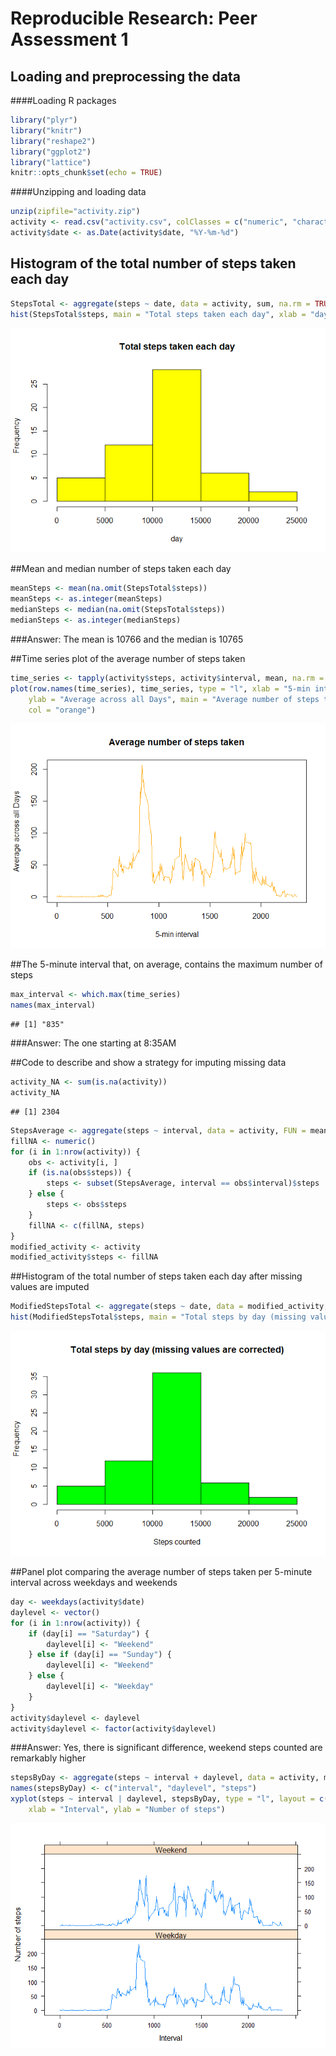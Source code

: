 # Reproducible Research: Peer Assessment 1

## Loading and preprocessing the data
####Loading R packages

```r
library("plyr")
library("knitr")
library("reshape2")
library("ggplot2")
library("lattice")
knitr::opts_chunk$set(echo = TRUE)
```

####Unzipping and loading data

```r
unzip(zipfile="activity.zip")
activity <- read.csv("activity.csv", colClasses = c("numeric", "character", "numeric"))
activity$date <- as.Date(activity$date, "%Y-%m-%d")
```

## Histogram of the total number of steps taken each day

```r
StepsTotal <- aggregate(steps ~ date, data = activity, sum, na.rm = TRUE)
hist(StepsTotal$steps, main = "Total steps taken each day", xlab = "day", col = "yellow")
```

![](Srancsik_Markdown_files/figure-html/Histogram_Total_Steps-1.png)<!-- -->

##Mean and median number of steps taken each day

```r
meanSteps <- mean(na.omit(StepsTotal$steps))
meanSteps <- as.integer(meanSteps)
medianSteps <- median(na.omit(StepsTotal$steps))
medianSteps <- as.integer(medianSteps)
```
###Answer: The mean is 10766 and the median is 10765

##Time series plot of the average number of steps taken

```r
time_series <- tapply(activity$steps, activity$interval, mean, na.rm = TRUE)
plot(row.names(time_series), time_series, type = "l", xlab = "5-min interval", 
    ylab = "Average across all Days", main = "Average number of steps taken", 
    col = "orange")
```

![](Srancsik_Markdown_files/figure-html/Time_series-1.png)<!-- -->

##The 5-minute interval that, on average, contains the maximum number of steps

```r
max_interval <- which.max(time_series)
names(max_interval)
```

```
## [1] "835"
```
###Answer: The one starting at 8:35AM

##Code to describe and show a strategy for imputing missing data

```r
activity_NA <- sum(is.na(activity))
activity_NA
```

```
## [1] 2304
```

```r
StepsAverage <- aggregate(steps ~ interval, data = activity, FUN = mean)
fillNA <- numeric()
for (i in 1:nrow(activity)) {
    obs <- activity[i, ]
    if (is.na(obs$steps)) {
        steps <- subset(StepsAverage, interval == obs$interval)$steps
    } else {
        steps <- obs$steps
    }
    fillNA <- c(fillNA, steps)
}
modified_activity <- activity
modified_activity$steps <- fillNA
```

##Histogram of the total number of steps taken each day after missing values are imputed

```r
ModifiedStepsTotal <- aggregate(steps ~ date, data = modified_activity, sum, na.rm = TRUE)
hist(ModifiedStepsTotal$steps, main = "Total steps by day (missing values are corrected)", xlab = "Steps counted", col = "green")
```

![](Srancsik_Markdown_files/figure-html/Histogram_after_missing_values_eliminated-1.png)<!-- -->

##Panel plot comparing the average number of steps taken per 5-minute interval across weekdays and weekends

```r
day <- weekdays(activity$date)
daylevel <- vector()
for (i in 1:nrow(activity)) {
    if (day[i] == "Saturday") {
        daylevel[i] <- "Weekend"
    } else if (day[i] == "Sunday") {
        daylevel[i] <- "Weekend"
    } else {
        daylevel[i] <- "Weekday"
    }
}
activity$daylevel <- daylevel
activity$daylevel <- factor(activity$daylevel)
```


###Answer: Yes, there is significant difference, weekend steps counted are remarkably higher

```r
stepsByDay <- aggregate(steps ~ interval + daylevel, data = activity, mean)
names(stepsByDay) <- c("interval", "daylevel", "steps")
xyplot(steps ~ interval | daylevel, stepsByDay, type = "l", layout = c(1, 2), 
    xlab = "Interval", ylab = "Number of steps")
```

![](Srancsik_Markdown_files/figure-html/Weekdays_Weekends_Plot-1.png)<!-- -->
